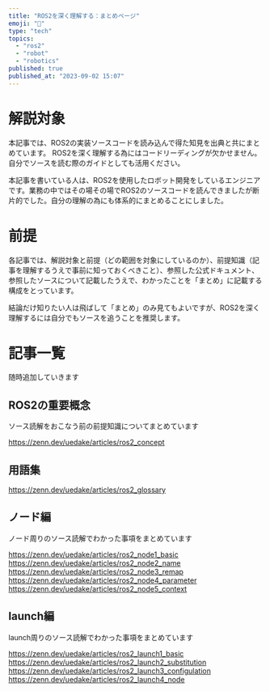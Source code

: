 ```yaml
---
title: "ROS2を深く理解する：まとめページ"
emoji: "📘"
type: "tech"
topics:
  - "ros2"
  - "robot"
  - "robotics"
published: true
published_at: "2023-09-02 15:07"
---
```


# 解説対象

本記事では、ROS2の実装ソースコードを読み込んで得た知見を出典と共にまとめています。
ROS2を深く理解する為にはコードリーディングが欠かせません。自分でソースを読む際のガイドとしても活用ください。

本記事を書いている人は、ROS2を使用したロボット開発をしているエンジニアです。業務の中ではその場その場でROS2のソースコードを読んできましたが断片的でした。自分の理解の為にも体系的にまとめることにしました。

# 前提
各記事では、解説対象と前提（どの範囲を対象にしているのか）、前提知識（記事を理解するうえで事前に知っておくべきこと）、参照した公式ドキュメント、参照したソースについて記載したうえで、わかったことを「まとめ」に記載する構成をとっています。

結論だけ知りたい人は飛ばして「まとめ」のみ見てもよいですが、ROS2を深く理解するには自分でもソースを追うことを推奨します。

# 記事一覧

随時追加していきます

## ROS2の重要概念

ソース読解をおこなう前の前提知識についてまとめています

https://zenn.dev/uedake/articles/ros2_concept

## 用語集

https://zenn.dev/uedake/articles/ros2_glossary

## ノード編

ノード周りのソース読解でわかった事項をまとめています

https://zenn.dev/uedake/articles/ros2_node1_basic
https://zenn.dev/uedake/articles/ros2_node2_name
https://zenn.dev/uedake/articles/ros2_node3_remap
https://zenn.dev/uedake/articles/ros2_node4_parameter
https://zenn.dev/uedake/articles/ros2_node5_context

## launch編

launch周りのソース読解でわかった事項をまとめています

https://zenn.dev/uedake/articles/ros2_launch1_basic
https://zenn.dev/uedake/articles/ros2_launch2_substitution
https://zenn.dev/uedake/articles/ros2_launch3_configulation
https://zenn.dev/uedake/articles/ros2_launch4_node
